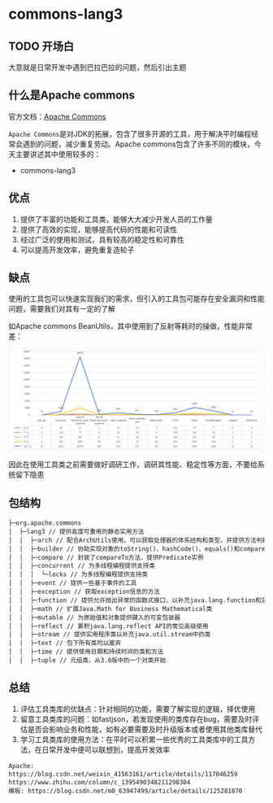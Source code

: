 # commons-lang3

## TODO 开场白

大意就是日常开发中遇到巴拉巴拉的问题，然后引出主题

## 什么是Apache commons

官方文档：[Apache Commons](https://commons.apache.org/)

`Apache Commons`是对JDK的拓展，包含了很多开源的工具，用于解决平时编程经常会遇到的问题，减少重复劳动。Apache commons包含了许多不同的模块，今天主要讲述其中使用较多的：

- commons-lang3

## 优点

1. 提供了丰富的功能和工具类，能够大大减少开发人员的工作量
2. 提供了高效的实现，能够提高代码的性能和可读性
3. 经过广泛的使用和测试，具有较高的稳定性和可靠性
4. 可以提高开发效率，避免重复造轮子

## 缺点

使用的工具包可以快速实现我们的需求，但引入的工具包可能存在安全漏洞和性能问题，需要我们对其有一定的了解

如Apache commons BeanUtils，其中使用到了反射等耗时的操做，性能非常差：

![BeanUtils](commons-lang3.assets\BeanUtils.png)

因此在使用工具类之前需要做好调研工作，调研其性能、稳定性等方面，不要给系统留下隐患

## 包结构

```html
├─org.apache.commons 
│  ├─lang3 // 提供高度可重用的静态实用方法
│  │  ├─arch // 配合ArchUtils使用，可以获取处理器的体系结构和类型，并提供方法判断处理器是否是某个结构、某个类型
│  │  ├─builder // 协助实现对象的toString()、hashCode()、equals()和compareTo()方法
│  │  ├─compare // 封装了compareTo方法，提供Predicate实例
│  │  ├─concurrent // 为多线程编程提供支持类
│  │  │  └─locks // 为多线程编程提供支持类
│  │  ├─event // 提供一些基于事件的工具
│  │  ├─exception // 获取exception信息的方法
│  │  ├─function // 提供允许抛出异常的函数式接口，以补充java.lang.function和实用程序以与Java 8 Lambdas一起使用
│  │  ├─math // 扩展Java.Math for Business Mathematical类
│  │  ├─mutable // 为原始值和对象提供键入的可变包装器
│  │  ├─reflect // 累积java.lang.reflect API的常见高级使用
│  │  ├─stream // 提供实用程序类以补充java.util.stream中的类
│  │  ├─text // 包下所有类均以废弃
│  │  ├─time // 提供使用日期和持续时间的类和方法
│  │  ├─tuple // 元组类，从3.0版中的一个对类开始
```



































## 总结

1. 评估工具类库的优缺点：针对相同的功能，需要了解实现的逻辑，择优使用
2. 留意工具类库的问题：如fastjson，若发现使用的类库存在bug，需要及时评估是否会影响业务和性能，如有必要需要及时升级版本或者使用其他类库替代
3. 学习工具类库的使用方法：在平时可以积累一些优秀的工具类库中的工具方法，在日常开发中便可以联想到，提高开发效率

```
Apache: https://blog.csdn.net/weixin_41563161/article/details/117046259
https://www.zhihu.com/column/c_1395490348211298304
模板: https://blog.csdn.net/m0_63947499/article/details/125281870
```

